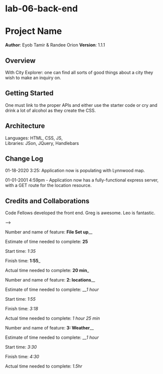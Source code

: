 # lab-06-back-end

# Project Name

**Author**: Eyob Tamir & Randee Orion
**Version**: 1.1.1 

## Overview
With City Explorer: one can find all sorts of good things about a city they wish to make an inquiry on. 

## Getting Started
One must link to the proper APIs and either use the starter code or cry and drink a lot of alcohol as they create the CSS. 


## Architecture
Languages: HTML, CSS, JS,  
Libraries: JSon, JQuery, Handlebars 


## Change Log
01-18-2020 3:25: Application now is populating with Lynnwood map.


01-01-2001 4:59pm - Application now has a fully-functional express server, with a GET route for the location resource.

## Credits and Collaborations
Code Fellows developed the front end. Greg is awesome. Leo is fantastic. 

<!-- Give credit (and a link) to other people or resources that helped you build this application. -->
-->




Number and name of feature: __File Set up____

Estimate of time needed to complete: __25__

Start time: _1:35_

Finish time: __1:55___

Actual time needed to complete: __20 min___



Number and name of feature: __2: locations____

Estimate of time needed to complete: ___1 hour_

Start time: _1:55_

Finish time: _3:18_

Actual time needed to complete: _1 hour 25 min_



Number and name of feature: __3: Weather____

Estimate of time needed to complete: ___1 hour_

Start time: _3:30_

Finish time: _4:30_

Actual time needed to complete: _1.5hr_







